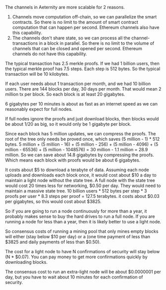 The channels in Aeternity are more scalable for 2 reasons.
1) Channels move computation off-chain, so we can parallelize the smart contracts. So there is no limit to the amount of smart contract computation that can happen per second. Ethereum channels also have this capability.
2) The channels don't share state, so we can process all the channel-transactions in a block in parallel. So there is no limit to the volume of channels that can be closed and opened per second. Ethereum channels do not have this capability.

The typical transaction has 2.5 merkle proofs.
If we had 1 billion users, then the typical merkle proof has 7.5 steps.
Each step is 512 bytes.
So the typical transaction will be 10 kilobytes.

If each user needs about 1 transaction per month, and we had 10 billion users.
There are 144 blocks per day, 30 days per month.
That would mean 2 million tx per block.
So each block is at least 20 gigabytes.

6 gigabytes per 10 minutes is about as fast as an internet speed as we can reasonably expect for full nodes.

If full nodes ignore the proofs and just download blocks, then blocks would be about 1/20 as big, so it would only be 1 gigabyte per block.

Since each block has 5 million updates, we can compress the proofs.
The root of the tree only needs be proved once, which saves (5 million - 1) * 512 bytes.
5 million + (5 million - 16) + (5 million - 256) + (5 million - 4096) + (5 million - 65536) + (5 million - 1048576) = 30 million - 1.1 million = 28.9 million.
So we can save about 14.8 gigabytes by compressing the proofs.
Which means each block with proofs would be about 6 gigabytes.

It costs about $5 to download a terabyte of data. Assuming each node uploads and downloads each block once, it would cost about $10 a day to maintain a light node without the state tree.
A full node with the state tree would cost 20 times less for networking, $0.50 per day.
They would need to maintain a massive state tree.
10 billion users * 512 bytes per step * 3 proofs per user * 8.3 steps per proof = 127.5 terabytes.
it costs about $0.03 per gigabytes, so this would cost about $3825.

So if you are going to run a node continuously for more than a year, it probably makes sense to buy the hard drives to run a full node.
If you are running a node for less than a year, then it is likely better to use a light node.

So consensus costs of running a mining pool that only mines empty blocks will either (stay below $10 per day) or a (one time payment of less than $3825 and daily payments of less than $0.50).

The cost for a light node to have N confirmations of security will stay below (N * $0.07). You can pay money to get more confirmations quickly by downloading blocks.

The consensus cost to run an extra-light node will be about $0.0000001 per day, but you have to wait about 10 minutes for each confirmation of security.
